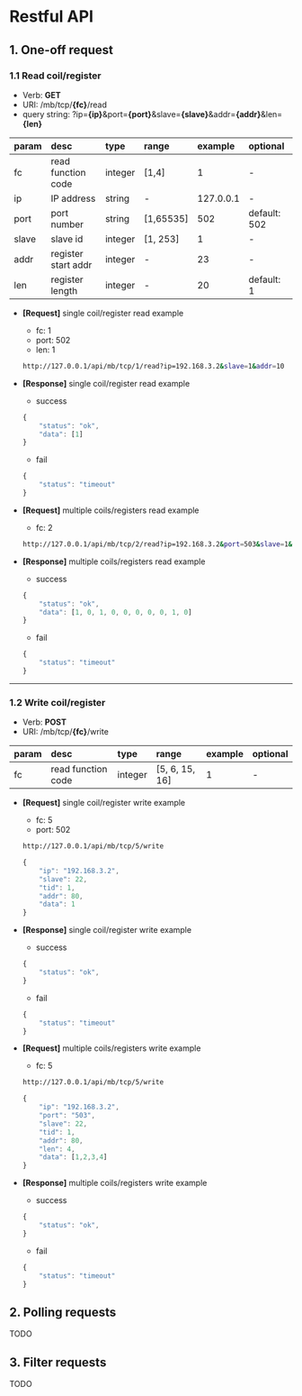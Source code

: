 # Restful API 


## 1. One-off request

### 1.1 Read coil/register 

- Verb: **GET**
- URI: /mb/tcp/**{fc}**/read
- query string: ?ip=**{ip}**&port=**{port}**&slave=**{slave}**&addr=**{addr}**&len=**{len}**

|param|desc|type|range|example|optional|
|:--|:--|:--|:--|:--|:--|
|fc|read function code|integer|[1,4]|1|-|
|ip|IP address|string|-| 127.0.0.1|-|  
|port|port number|string|[1,65535]|502|default: 502|
|slave|slave id|integer|[1, 253]|1|-|
|addr|register start addr|integer|-|23|-|
|len|register length|integer|-|20|default: 1|

- **[Request]** single coil/register read example

    - fc: 1
    - port: 502
    - len: 1

    ```bash
    http://127.0.0.1/api/mb/tcp/1/read?ip=192.168.3.2&slave=1&addr=10

    ```

- **[Response]** single coil/register read example

    - success
    ```javascript
    {
        "status": "ok",
        "data": [1]
    }
    ```

    - fail
    ```javascript
    {
        "status": "timeout"
    }
    ```

- **[Request]** multiple coils/registers read example

    - fc: 2

    ```bash
    http://127.0.0.1/api/mb/tcp/2/read?ip=192.168.3.2&port=503&slave=1&addr=10&len=10
    ```

- **[Response]** multiple coils/registers read example

    - success
    ```javascript
    {
        "status": "ok",
        "data": [1, 0, 1, 0, 0, 0, 0, 0, 1, 0]
    }
    ```

    - fail
    ```javascript
    {
        "status": "timeout"
    }
    ```

---

### 1.2 Write coil/register 

- Verb: **POST**
- URI: /mb/tcp/**{fc}**/write

|param|desc|type|range|example|optional|
|:--|:--|:--|:--|:--|:--|
|fc|read function code|integer|[5, 6, 15, 16]|1|-|

- **[Request]** single coil/register write example

    - fc: 5
    - port: 502

    ```bash
    http://127.0.0.1/api/mb/tcp/5/write
    ```
    
    ```javascript
    {
        "ip": "192.168.3.2",
        "slave": 22,
        "tid": 1,
        "addr": 80,
        "data": 1
    }
    ```

- **[Response]** single coil/register write example

    - success
    ```javascript
    {
        "status": "ok",
    }
    ```

    - fail
    ```javascript
    {
        "status": "timeout"
    }
    ```

- **[Request]** multiple coils/registers write example

    - fc: 5

    ```bash
    http://127.0.0.1/api/mb/tcp/5/write
    ```
    
    ```javascript
    {
        "ip": "192.168.3.2",
        "port": "503",
        "slave": 22,
        "tid": 1,
        "addr": 80,
        "len": 4,
        "data": [1,2,3,4]
    }
    ```

- **[Response]** multiple coils/registers write example

    - success
    ```javascript
    {
        "status": "ok",
    }
    ```

    - fail
    ```javascript
    {
        "status": "timeout"
    }
    ```

## 2. Polling requests
TODO

## 3. Filter requests
TODO